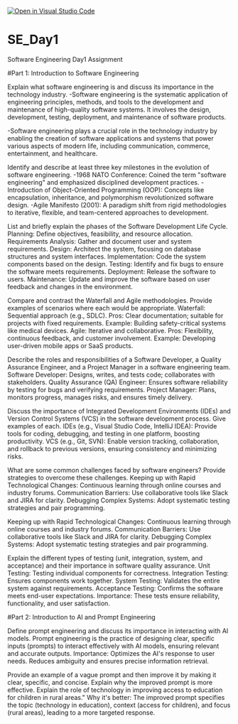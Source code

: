 [![Open in Visual Studio Code](https://classroom.github.com/assets/open-in-vscode-2e0aaae1b6195c2367325f4f02e2d04e9abb55f0b24a779b69b11b9e10269abc.svg)](https://classroom.github.com/online_ide?assignment_repo_id=18600704&assignment_repo_type=AssignmentRepo)
# SE_Day1
Software Engineering Day1 Assignment

#Part 1: Introduction to Software Engineering

Explain what software engineering is and discuss its importance in the technology industry.
-Software engineering is the systematic application of engineering principles, methods, and tools to the development and maintenance of high-quality software systems. It involves the design, development, testing, deployment, and maintenance of software products.

-Software engineering plays a crucial role in the technology industry by enabling the creation of software applications and systems that power various aspects of modern life, including communication, commerce, entertainment, and healthcare.

Identify and describe at least three key milestones in the evolution of software engineering.
-1968 NATO Conference: Coined the term "software engineering" and emphasized disciplined development practices.
-Introduction of Object-Oriented Programming (OOP): Concepts like encapsulation, inheritance, and polymorphism revolutionized software design.
-Agile Manifesto (2001): A paradigm shift from rigid methodologies to iterative, flexible, and team-centered approaches to development.

List and briefly explain the phases of the Software Development Life Cycle.
Planning: Define objectives, feasibility, and resource allocation.
Requirements Analysis: Gather and document user and system requirements.
Design: Architect the system, focusing on database structures and system interfaces.
Implementation: Code the system components based on the design.
Testing: Identify and fix bugs to ensure the software meets requirements.
Deployment: Release the software to users.
Maintenance: Update and improve the software based on user feedback and changes in the environment.

Compare and contrast the Waterfall and Agile methodologies. Provide examples of scenarios where each would be appropriate.
Waterfall: Sequential approach (e.g., SDLC).
Pros: Clear documentation; suitable for projects with fixed requirements.
Example: Building safety-critical systems like medical devices.
Agile: Iterative and collaborative.
Pros: Flexibility, continuous feedback, and customer involvement.
Example: Developing user-driven mobile apps or SaaS products.

Describe the roles and responsibilities of a Software Developer, a Quality Assurance Engineer, and a Project Manager in a software engineering team.
Software Developer: Designs, writes, and tests code; collaborates with stakeholders.
Quality Assurance (QA) Engineer: Ensures software reliability by testing for bugs and verifying requirements.
Project Manager: Plans, monitors progress, manages risks, and ensures timely delivery.

Discuss the importance of Integrated Development Environments (IDEs) and Version Control Systems (VCS) in the software development process. Give examples of each.
IDEs (e.g., Visual Studio Code, IntelliJ IDEA): Provide tools for coding, debugging, and testing in one platform, boosting productivity.
VCS (e.g., Git, SVN): Enable version tracking, collaboration, and rollback to previous versions, ensuring consistency and minimizing risks.

What are some common challenges faced by software engineers? Provide strategies to overcome these challenges.
Keeping up with Rapid Technological Changes: Continuous learning through online courses and industry forums.
Communication Barriers: Use collaborative tools like Slack and JIRA for clarity.
Debugging Complex Systems: Adopt systematic testing strategies and pair programming.

Keeping up with Rapid Technological Changes: Continuous learning through online courses and industry forums.
Communication Barriers: Use collaborative tools like Slack and JIRA for clarity.
Debugging Complex Systems: Adopt systematic testing strategies and pair programming.

Explain the different types of testing (unit, integration, system, and acceptance) and their importance in software quality assurance.
Unit Testing: Testing individual components for correctness.
Integration Testing: Ensures components work together.
System Testing: Validates the entire system against requirements.
Acceptance Testing: Confirms the software meets end-user expectations.
Importance: These tests ensure reliability, functionality, and user satisfaction.

#Part 2: Introduction to AI and Prompt Engineering


Define prompt engineering and discuss its importance in interacting with AI models.
Prompt engineering is the practice of designing clear, specific inputs (prompts) to interact effectively with AI models, ensuring relevant and accurate outputs.
Importance:
Optimizes the AI's response to user needs.
Reduces ambiguity and ensures precise information retrieval.

Provide an example of a vague prompt and then improve it by making it clear, specific, and concise. Explain why the improved prompt is more effective.
Explain the role of technology in improving access to education for children in rural areas."
Why it's better: The improved prompt specifies the topic (technology in education), context (access for children), and focus (rural areas), leading to a more targeted response.
